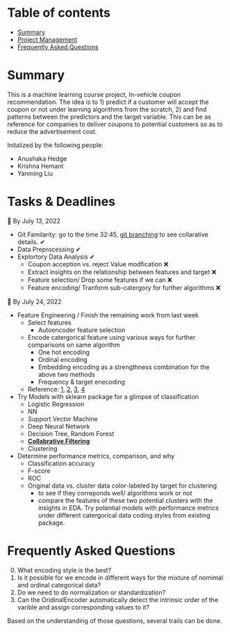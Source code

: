 # Table of contents
- [Summary](#summary)
- [Project Management](#tasks--deadlines)
- [Frequently Asked Questions](#frequently-asked-questions)

# Summary
This is a machine learning course project, In-vehicle coupon recommendation. The idea is to 1) predict if a customer will accept the coupon or not under learning algorithms from the scratch, 2) and find patterns between the predictors and the target variable. This can be as reference for companies to deliver coupons to potential customers so as to reduce the advertisement cost.

Initalized by the following people:
- Anushaka Hedge
- Krishna Hemant
- Yanming Liu

# Tasks & Deadlines 
:triangular_flag_on_post: By July 13, 2022
- Git Familarity: go to the time 32:45, [git branching](https://www.youtube.com/watch?v=RGOj5yH7evk&t=1549s) to see collarative details. &#10004;
- Data Preprocessing &#10004;
- Explortory Data Analysis &#10004;
  - Coupon acception vs. reject Value modfication :x:
  - Extract insights on the relationship between features and target :x:
  - Feature selection/ Drop some features if we can :x:
  - Feature encoding/ Tranform sub-catergory for further algorithms :x:
  
:triangular_flag_on_post: By July 24, 2022 
- Feature Engineering / Finish the remaining work from last week
  - Select features
    - Autoencoder feature selection 
  - Encode catergorical feature using various ways for further comparisons on same algorithm
    - One hot encoding
    - Ordinal encoding
    - Embedding encoding as a strengthness combination for the above two methods
    - Frequency & target enecoding 
  - Reference: [1](https://machinelearningmastery.com/how-to-prepare-categorical-data-for-deep-learning-in-python/), [2](https://medium.com/geekculture/feature-engineering-for-categorical-data-a77a04b3308), [3](https://dvboi.medium.com/coupon-usage-prediction-on-in-vehicle-recommendation-systems-a-ml-classification-case-study-ea37427c072f), [4](https://machinelearningmastery.com/autoencoder-for-classification/#:~:text=Autoencoder%20is%20a%20type%20of,and%20a%20decoder%20sub%2Dmodels)
- Try Models with sklearn package for a glimpse of classification
  - Logistic Regression
  - NN
  - Support Vector Machine
  - Deep Neural Network
  - Decision Tree, Random Forest
  - **[Collabrative Filtering](https://www.coursera.org/learn/unsupervised-learning-recommenders-reinforcement-learning?specialization=machine-learning-introduction)**
  - Clustering
- Determine performance metrics, comparison, and why 
  - Classification accuracy
  - F-score
  - ROC 
  - Original data vs. cluster data color-labeled by target for clustering
    - to see if they correponds well/ algorithms work or not
    - compare the features of these two potential clusters with the insights in EDA. 
Try potential models with performance metrics under different catergorical data coding styles from existing package.

# Frequently Asked Questions
0. What encoding style is the best?
1. Is it possible for we encode in different ways for the mixture of nomimal and ordinal categorical data? 
2. Do we need to do normalization or standardization?
3. Can the OridinalEncoder automatically detect the intrinsic order of the varible and assign corresponding values to it?

Based on the understanding of those questions, several trails can be done. 
